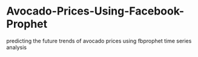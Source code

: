 # Avocado-Prices-Using-Facebook-Prophet
predicting the  future trends  of avocado prices using fbprophet time series analysis
